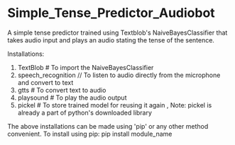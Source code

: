 # Simple_Tense_Predictor_Audiobot
 A simple tense predictor trained using Textblob's NaiveBayesClassifier that takes audio input and plays an audio stating the tense of the sentence.

 Installations:
 1) TextBlob # To import the NaiveBayesClassifier 
 2) speech_recognition // To listen to audio directly from the microphone and convert to text
 3) gtts # To convert text to audio
 4) playsound # To play the audio output
 5) pickel # To store trained model for reusing it again , Note: pickel is already a part of python's downloaded library
 
 The above installations can be made using 'pip' or any other method convenient.
 To install using pip:
 pip install module_name
